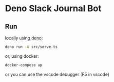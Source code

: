 # Deno Slack Journal Bot

## Run
locally using [deno](https://deno.land/#installation):
```bash
deno run -A src/serve.ts
```
or, using docker:
```bash
docker-compose up
```
or you can use the vscode debugger (F5 in vscode)